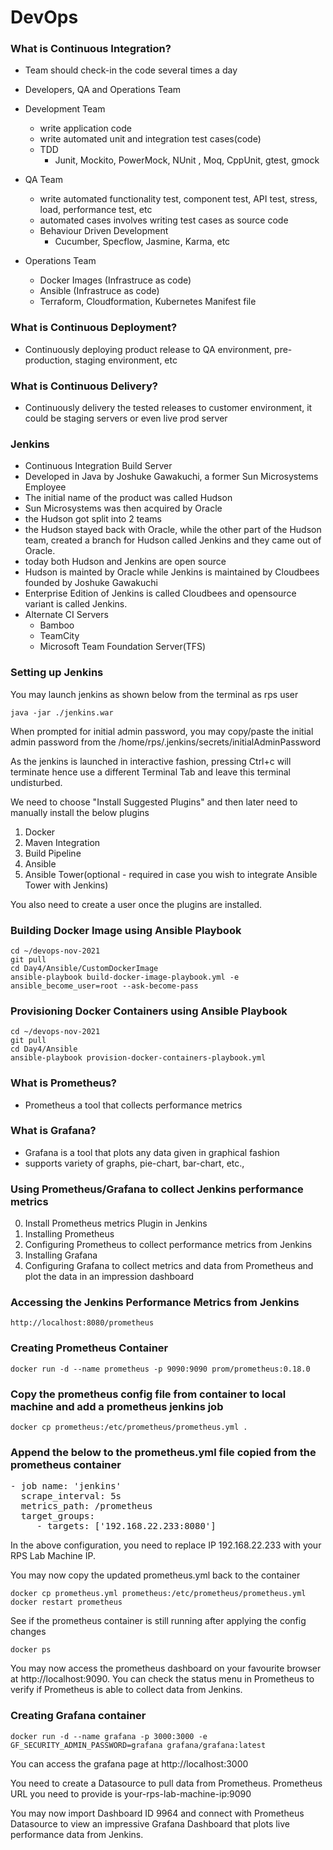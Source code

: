 # DevOps

### What is Continuous Integration?
- Team should check-in the code several times a day
- Developers, QA and Operations Team

- Development Team
   - write application code
   - write automated unit and integration test cases(code)
   - TDD
      - Junit, Mockito, PowerMock, NUnit , Moq, CppUnit, gtest, gmock

- QA Team
   - write automated functionality test, component test, API test, stress, load, performance test, etc
   - automated cases involves writing test cases as source code
   - Behaviour Driven Development
       - Cucumber, Specflow, Jasmine, Karma, etc

- Operations Team
   - Docker Images (Infrastruce as code)
   - Ansible (Infrastruce as code)
   - Terraform, Cloudformation, Kubernetes Manifest file


### What is Continuous Deployment?
 - Continuously deploying product release to QA environment, pre-production, staging environment, etc


### What is Continuous Delivery?
 - Continuously delivery the tested releases to customer environment, it could be staging servers or even live prod server


### Jenkins
 - Continuous Integration Build Server
 - Developed in Java by Joshuke Gawakuchi, a former Sun Microsystems Employee
 - The initial name of the product was called Hudson
 - Sun Microsystems was then acquired by Oracle
 - the Hudson got split into 2 teams
 - the Hudson stayed back with Oracle, while the other part of the Hudson team, created a branch for Hudson called Jenkins and they came out of Oracle. 
 - today both Hudson and Jenkins are open source
 - Hudson is mainted by Oracle while Jenkins is maintained by Cloudbees founded by Joshuke Gawakuchi
 - Enterprise Edition of Jenkins is called Cloudbees and opensource variant is called Jenkins.
 - Alternate CI Servers
     - Bamboo
     - TeamCity
     - Microsoft Team Foundation Server(TFS)


### Setting up Jenkins
You may launch jenkins as shown below from the terminal as rps user
```
java -jar ./jenkins.war
```
When prompted for initial admin password, you may copy/paste the initial admin password from the /home/rps/.jenkins/secrets/initialAdminPassword

As the jenkins is launched in interactive fashion, pressing Ctrl+c will terminate hence use a different Terminal Tab and leave this terminal undisturbed.

We need to choose "Install Suggested Plugins" and then later need to manually install the below plugins
1. Docker
2. Maven Integration
3. Build Pipeline
4. Ansible
5. Ansible Tower(optional - required in case you wish to integrate Ansible Tower with Jenkins)

You also need to create a user once the plugins are installed.

### Building Docker Image using Ansible Playbook
```
cd ~/devops-nov-2021
git pull
cd Day4/Ansible/CustomDockerImage
ansible-playbook build-docker-image-playbook.yml -e ansible_become_user=root --ask-become-pass
```

### Provisioning Docker Containers using Ansible Playbook
```
cd ~/devops-nov-2021
git pull
cd Day4/Ansible
ansible-playbook provision-docker-containers-playbook.yml
```

### What is Prometheus?
- Prometheus a tool that collects performance metrics

### What is Grafana?
- Grafana is a tool that plots any data given in graphical fashion
- supports variety of graphs, pie-chart, bar-chart, etc.,

### Using Prometheus/Grafana to collect Jenkins performance metrics 

0. Install Prometheus metrics Plugin in Jenkins
1. Installing Prometheus
2. Configuring Prometheus to collect performance metrics from Jenkins
3. Installing Grafana
4. Configuring Grafana to collect metrics and data from Prometheus and plot the data in an impression dashboard


### Accessing the Jenkins Performance Metrics from Jenkins
```
http://localhost:8080/prometheus
```

### Creating Prometheus Container
```
docker run -d --name prometheus -p 9090:9090 prom/prometheus:0.18.0
```

### Copy the prometheus config file from container to local machine and add a prometheus jenkins job
```
docker cp prometheus:/etc/prometheus/prometheus.yml .
```

### Append the below to the prometheus.yml file copied from the prometheus container
<pre>
- job name: 'jenkins'
  scrape_interval: 5s
  metrics_path: /prometheus
  target_groups:
     - targets: ['192.168.22.233:8080']
</pre>

In the above configuration, you need to replace IP 192.168.22.233 with your RPS Lab Machine IP.

You may now copy the updated prometheus.yml back to the container
```
docker cp prometheus.yml prometheus:/etc/prometheus/prometheus.yml 
docker restart prometheus
```

See if the prometheus container is still running after applying the config changes
```
docker ps
```

You may now access the prometheus dashboard on your favourite browser at http://localhost:9090.
You can check the status menu in Prometheus to verify if Prometheus is able to collect data from Jenkins.

### Creating Grafana container
```
docker run -d --name grafana -p 3000:3000 -e GF_SECURITY_ADMIN_PASSWORD=grafana grafana/grafana:latest
```
You can access the grafana page at http://localhost:3000

You need to create a Datasource to pull data from Prometheus.
Prometheus URL you need to provide is your-rps-lab-machine-ip:9090

You may now import Dashboard ID 9964 and connect with Prometheus Datasource to view an impressive Grafana Dashboard that plots live performance data from Jenkins.
